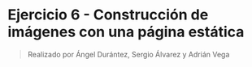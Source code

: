 # Ejercicio 6 - Construcción de imágenes con una página estática

> Realizado por Ángel Durántez, Sergio Álvarez y Adrián Vega